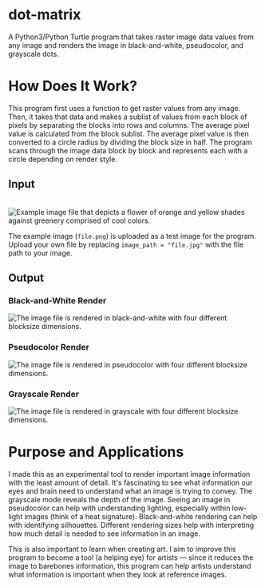 # dot-matrix
A Python3/Python Turtle program that takes raster image data values from any image and renders the image in black-and-white, pseudocolor, and grayscale dots.

# How Does It Work?
This program first uses a function to get raster values from any image. Then, it takes that data and makes a sublist of values from each block of pixels by separating the blocks into rows and columns. The average pixel value is calculated from the block sublist. The average pixel value is then converted to a circle radius by dividing the block size in half. The program scans through the image data block by block and represents each with a circle depending on render style. 

## Input
&emsp; &emsp; &emsp; &emsp; &emsp; &nbsp; &nbsp; ![Example image file that depicts a flower of orange and yellow shades against greenery comprised of cool colors.](https://github.com/user-attachments/assets/843ec35d-8b95-4ac3-ad30-d03bec91c530)

The example image (`file.png`) is uploaded as a test image for the program. <br />Upload your own file by replacing `image_path = "file.jpg"` with the file path to your image.


## Output
### Black-and-White Render
![The image file is rendered in black-and-white with four different blocksize dimensions.](https://github.com/user-attachments/assets/43ebb64f-aa4c-4ea8-8e80-4a7d165f7044)

### Pseudocolor Render
![The image file is rendered in pseudocolor with four different blocksize dimensions.](https://github.com/user-attachments/assets/c793d4e0-75dc-4c3d-a1cb-4ed67e08875b)

### Grayscale Render
![The image file is rendered in grayscale with four different blocksize dimensions.](https://github.com/user-attachments/assets/12f5c3a9-a578-47d1-912b-0954d62c9650)

# Purpose and Applications
I made this as an experimental tool to render important image information with the least amount of detail. It's fascinating to see what information our eyes and brain need to understand what an image is trying to convey. 
The grayscale mode reveals the depth of the image. Seeing an image in pseudocolor can help with understanding lighting, especially within low-light images (think of a heat signature). Black-and-white rendering can help with identifying silhouettes. Different rendering sizes help with interpreting how much detail is needed to see information in an image. <br />

This is also important to learn when creating art. I aim to improve this program to become a tool (a helping eye) for artists — since it reduces the image to barebones information, this program can help artists understand what information is important when they look at reference images.
